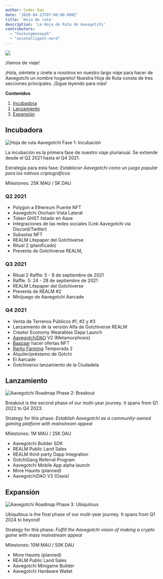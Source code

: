 ```yaml
---
author: Coder Dan
date: '2020-04-23T07:00:00.000Z'
title: 'Hoja de ruta'
description: 'La Hoja de Ruta de Aavegotchi'
contributors:
  - "hackingmoneyph"
  - "unintelligent-nerd"
---
```


<div class="headerImageContainer">
<img class="headerImage" src="/roadmap/roadmap.png">
<p class="headerImageText">¡Vamos de viaje!</p>
</div>

¡Hola, siéntete y únete a nosotros en nuestro largo viaje para hacer de Aavegotchi un nombre hogareño! Nuestra Hoja de Ruta consta de tres secciones principales. ¡Sigue leyendo para más!

<div class="contentsBox">

**Contenidos**

<ol>
<li><a href=#incubation>Incubadora</a></li>
<li><a href=#breakout>Lanzamiento</a></li>
<li><a href=#ubiquitous>Expansión</a></li>
</ol>

</div>

## Incubadora

<img class = "bodyImage" src = "/roadmap/phase-1-incubation.png" alt = "Hoja de ruta Aavegotchi Fase 1: Incubación" />

La incubación es la primera fase de nuestro viaje plurianual. Se extiende desde el Q2 2021 hasta el Q4 2021.

Estrategia para esta fase: *Establecer Aavegotchi como un juego popular para los nativos criptográficos*

Milestones: 25K MAU / 5K DAU

### Q2 2021

* Polygon a Ethereum Puente NFT
* Aavegotchi Onchain Vista Lateral
* Token GHST listado en Aave
* Integraciones de las redes sociales (Link Aavegotchi via Discord/Twitter)
* Subastas NFT
* REALM Litepaper del Gotchiverse
* Ritual 2 (planificado)
* Preventa de Gotchiverse REALM,

### Q3 2021

* Ritual 2 Raffle: 5 - 8 de septiembre de 2021
* Raffle. 5: 24 - 28 de septiembre de 2021
* REALM Litepaper del Gotchiverse
* Preventa de REALM #2
* Minijuego de Aavegotchi Aarcade

### Q4 2021

* Venta de Terrenos Públicos #1, #2 y #3
* Lanzamiento de la versión Alfa de Gotchiverse REALM
* Creator Economy Wearables Dapp Launch
* [AavegotchiDAO](/dao) V2 (Metamorphosis)
* [Baazaar](/baazaar) hacer ofertas NFT
* [Rarity Farming](/rarity-farming) Temporada 2
* Alquiler/préstamo de Gotchi
* El Aarcade
* Gotchiverso lanzamiento de la Ciudadela

## Lanzamiento

<img class = "bodyImage" src = "/roadmap/phase-2-breakout.png" alt = "Aavegotchi Roadmap Phase 2: Breakout" />

Breakout is the second phase of our multi-year journey. It spans from Q1 2022 to Q4 2023.

Strategy for this phase: *Establish Aavegotchi as a community-owned gaming platform with mainstream appeal*

Milestones: 1M MAU / 25K DAU

* Aavegotchi Builder SDK
* REALM Public Land Sales
* REALM third-party Dapp Integration
* GotchiGang Referral Program
* Aavegotchi Mobile App alpha launch
* More Haunts (planned)
* AavegotchiDAO V3 (Oasis)

## Expansión

<img class = "bodyImage" src = "/roadmap/phase-3-ubiquitous.png" alt = "Aavegotchi Roadmap Phase 3: Ubiquitous" />

Ubiquitous is the final phase of our multi-year journey. It spans from Q1 2024 to beyond!

Strategy for this phase: *Fulfill the Aavegotchi vision of making a crypto game with mass mainstream appeal*

Milestones: 10M MAU / 50K DAU

* More Haunts (planned)
* REALM Public Land Sales
* Aavegotchi Minigame Builder
* Aavegotchi Hardware Wallet